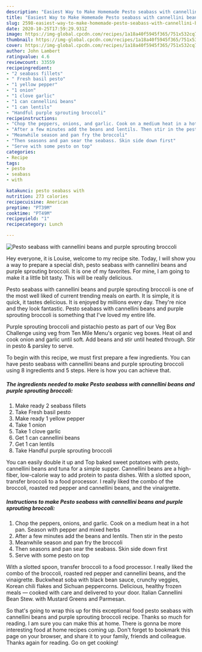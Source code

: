 ```yaml
---
description: "Easiest Way to Make Homemade Pesto seabass with cannellini beans and purple sprouting broccoli"
title: "Easiest Way to Make Homemade Pesto seabass with cannellini beans and purple sprouting broccoli"
slug: 2598-easiest-way-to-make-homemade-pesto-seabass-with-cannellini-beans-and-purple-sprouting-broccoli
date: 2020-10-25T17:59:29.931Z
image: https://img-global.cpcdn.com/recipes/1a18a40f5945f365/751x532cq70/pesto-seabass-with-cannellini-beans-and-purple-sprouting-broccoli-recipe-main-photo.jpg
thumbnail: https://img-global.cpcdn.com/recipes/1a18a40f5945f365/751x532cq70/pesto-seabass-with-cannellini-beans-and-purple-sprouting-broccoli-recipe-main-photo.jpg
cover: https://img-global.cpcdn.com/recipes/1a18a40f5945f365/751x532cq70/pesto-seabass-with-cannellini-beans-and-purple-sprouting-broccoli-recipe-main-photo.jpg
author: John Lambert
ratingvalue: 4.6
reviewcount: 33559
recipeingredient:
- "2 seabass fillets"
- " Fresh basil pesto"
- "1 yellow pepper"
- "1 onion"
- "1 clove garlic"
- "1 can cannellini beans"
- "1 can lentils"
- "Handful purple sprouting broccoli"
recipeinstructions:
- "Chop the peppers, onions, and garlic. Cook on a medium heat in a hot pan. Season with pepper and mixed herbs"
- "After a few minutes add the beans and lentils. Then stir in the pesto"
- "Meanwhile season and pan fry the broccoli"
- "Then seasons and pan sear the seabass. Skin side down first"
- "Serve with some pesto on top"
categories:
- Recipe
tags:
- pesto
- seabass
- with

katakunci: pesto seabass with 
nutrition: 273 calories
recipecuisine: American
preptime: "PT39M"
cooktime: "PT49M"
recipeyield: "1"
recipecategory: Lunch

---
```



![Pesto seabass with cannellini beans and purple sprouting broccoli](https://img-global.cpcdn.com/recipes/1a18a40f5945f365/751x532cq70/pesto-seabass-with-cannellini-beans-and-purple-sprouting-broccoli-recipe-main-photo.jpg)

Hey everyone, it is Louise, welcome to my recipe site. Today, I will show you a way to prepare a special dish, pesto seabass with cannellini beans and purple sprouting broccoli. It is one of my favorites. For mine, I am going to make it a little bit tasty. This will be really delicious.

Pesto seabass with cannellini beans and purple sprouting broccoli is one of the most well liked of current trending meals on earth. It is simple, it is quick, it tastes delicious. It is enjoyed by millions every day. They're nice and they look fantastic. Pesto seabass with cannellini beans and purple sprouting broccoli is something that I've loved my entire life.

Purple sprouting broccoli and pistachio pesto as part of our Veg Box Challenge using veg from Ten Mile Menu&#39;s organic veg boxes. Heat oil and cook onion and garlic until soft. Add beans and stir until heated through. Stir in pesto &amp; parsley to serve.


To begin with this recipe, we must first prepare a few ingredients. You can have pesto seabass with cannellini beans and purple sprouting broccoli using 8 ingredients and 5 steps. Here is how you can achieve that.

<!--inarticleads1-->

##### The ingredients needed to make Pesto seabass with cannellini beans and purple sprouting broccoli:

1. Make ready 2 seabass fillets
1. Take  Fresh basil pesto
1. Make ready 1 yellow pepper
1. Take 1 onion
1. Take 1 clove garlic
1. Get 1 can cannellini beans
1. Get 1 can lentils
1. Take Handful purple sprouting broccoli


You can easily double it up and Top baked sweet potatoes with pesto, cannellini beans and tuna for a simple supper. Cannellini beans are a high-fiber, low-calorie way to add protein to pasta dishes. With a slotted spoon, transfer broccoli to a food processor. I really liked the combo of the broccoli, roasted red pepper and cannellini beans, and the vinaigrette. 

<!--inarticleads2-->

##### Instructions to make Pesto seabass with cannellini beans and purple sprouting broccoli:

1. Chop the peppers, onions, and garlic. Cook on a medium heat in a hot pan. Season with pepper and mixed herbs
1. After a few minutes add the beans and lentils. Then stir in the pesto
1. Meanwhile season and pan fry the broccoli
1. Then seasons and pan sear the seabass. Skin side down first
1. Serve with some pesto on top


With a slotted spoon, transfer broccoli to a food processor. I really liked the combo of the broccoli, roasted red pepper and cannellini beans, and the vinaigrette. Buckwheat soba with black bean sauce, crunchy veggies, Korean chili flakes and Sichuan peppercorns. Delicious, healthy frozen meals — cooked with care and delivered to your door. Italian Cannellini Bean Stew. with Mustard Greens and Parmesan. 

So that's going to wrap this up for this exceptional food pesto seabass with cannellini beans and purple sprouting broccoli recipe. Thanks so much for reading. I am sure you can make this at home. There is gonna be more interesting food at home recipes coming up. Don't forget to bookmark this page on your browser, and share it to your family, friends and colleague. Thanks again for reading. Go on get cooking!
